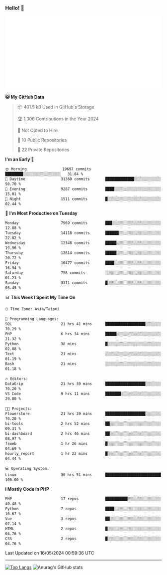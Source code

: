 ### Hello! 👋

![Metrics](/metrics.classic.svg)

<!--START_SECTION:waka-->
**🐱 My GitHub Data** 

> 📦 401.5 kB Used in GitHub's Storage 
 > 
> 🏆 1,306 Contributions in the Year 2024
 > 
> 🚫 Not Opted to Hire
 > 
> 📜 10 Public Repositories 
 > 
> 🔑 22 Private Repositories 
 > 
**I'm an Early 🐤** 

```text
🌞 Morning                19697 commits       ████████░░░░░░░░░░░░░░░░░   31.84 % 
🌆 Daytime                31360 commits       █████████████░░░░░░░░░░░░   50.70 % 
🌃 Evening                9287 commits        ████░░░░░░░░░░░░░░░░░░░░░   15.01 % 
🌙 Night                  1511 commits        █░░░░░░░░░░░░░░░░░░░░░░░░   02.44 % 
```
📅 **I'm Most Productive on Tuesday** 

```text
Monday                   7969 commits        ███░░░░░░░░░░░░░░░░░░░░░░   12.88 % 
Tuesday                  14118 commits       ██████░░░░░░░░░░░░░░░░░░░   22.82 % 
Wednesday                12348 commits       █████░░░░░░░░░░░░░░░░░░░░   19.96 % 
Thursday                 12814 commits       █████░░░░░░░░░░░░░░░░░░░░   20.72 % 
Friday                   10477 commits       ████░░░░░░░░░░░░░░░░░░░░░   16.94 % 
Saturday                 758 commits         ░░░░░░░░░░░░░░░░░░░░░░░░░   01.23 % 
Sunday                   3371 commits        █░░░░░░░░░░░░░░░░░░░░░░░░   05.45 % 
```


📊 **This Week I Spent My Time On** 

```text
🕑︎ Time Zone: Asia/Taipei

💬 Programming Languages: 
SQL                      21 hrs 41 mins      ██████████████████░░░░░░░   70.29 % 
PHP                      6 hrs 34 mins       █████░░░░░░░░░░░░░░░░░░░░   21.32 % 
Python                   38 mins             █░░░░░░░░░░░░░░░░░░░░░░░░   02.08 % 
Text                     21 mins             ░░░░░░░░░░░░░░░░░░░░░░░░░   01.19 % 
Bash                     21 mins             ░░░░░░░░░░░░░░░░░░░░░░░░░   01.18 % 

🔥 Editors: 
DataGrip                 21 hrs 39 mins      ██████████████████░░░░░░░   70.20 % 
VS Code                  9 hrs 11 mins       ███████░░░░░░░░░░░░░░░░░░   29.80 % 

🐱‍💻 Projects: 
Flowerstore              21 hrs 39 mins      ██████████████████░░░░░░░   70.20 % 
bi-tools                 2 hrs 52 mins       ██░░░░░░░░░░░░░░░░░░░░░░░   09.31 % 
bi-dashboard             2 hrs 46 mins       ██░░░░░░░░░░░░░░░░░░░░░░░   08.97 % 
fsweb                    1 hr 26 mins        █░░░░░░░░░░░░░░░░░░░░░░░░   04.69 % 
hourly_report            1 hr 22 mins        █░░░░░░░░░░░░░░░░░░░░░░░░   04.44 % 

💻 Operating System: 
Linux                    30 hrs 51 mins      █████████████████████████   100.00 % 
```

**I Mostly Code in PHP** 

```text
PHP                      17 repos            ██████████░░░░░░░░░░░░░░░   40.48 % 
Python                   7 repos             ████░░░░░░░░░░░░░░░░░░░░░   16.67 % 
Vue                      3 repos             ██░░░░░░░░░░░░░░░░░░░░░░░   07.14 % 
HTML                     2 repos             █░░░░░░░░░░░░░░░░░░░░░░░░   04.76 % 
CSS                      2 repos             █░░░░░░░░░░░░░░░░░░░░░░░░   04.76 % 
```




 Last Updated on 16/05/2024 00:59:36 UTC
<!--END_SECTION:waka-->

<hr>

<span style="display:inline-block">[![Top Langs](https://github-readme-stats.vercel.app/api/top-langs/?username=maureendadap&layout=compact&theme=transparent)](https://github.com/anuraghazra/github-readme-stats)</span>
<span style="display:inline-block">![Anurag's GitHub stats](https://github-readme-stats.vercel.app/api?username=maureendadap&show_icons=true&theme=transparent&count_private=true)</span>

<!--
**MaureenDadap/maureendadap** is a ✨ _special_ ✨ repository because its `README.md` (this file) appears on your GitHub profile.

Here are some ideas to get you started:

- 🔭 I’m currently working on ...
- 🌱 I’m currently learning ...
- 👯 I’m looking to collaborate on ...
- 🤔 I’m looking for help with ...
- 💬 Ask me about ...
- 📫 How to reach me: ...
- 😄 Pronouns: ...
- ⚡ Fun fact: ...
-->
